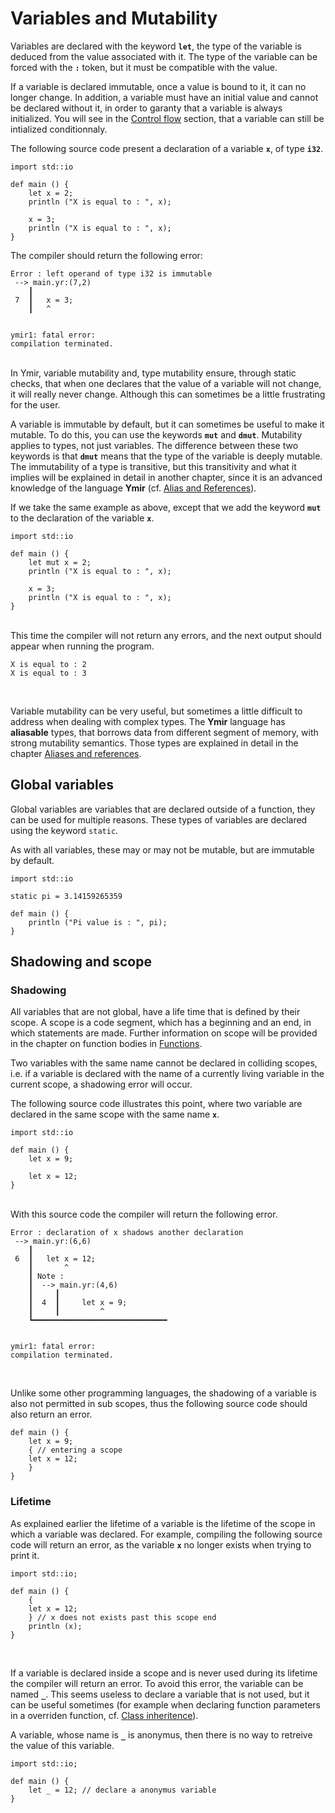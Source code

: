 # Variables and Mutability

Variables are declared with the keyword **`let`**, the type of the
variable is deduced from the value associated with it. The type of the
variable can be forced with the **`:`** token, but it must be
compatible with the value.

If a variable is declared immutable, once a value is bound to it, it
can no longer change. In addition, a variable must have an initial
value and cannot be declared without it, in order to garanty that a
variable is always initialized. You will see in the [Control
flow](https://gnu-ymir.github.io/Documentations/en/primitives/control.html)
section, that a variable can still be intialized conditionnaly.

The following source code present a declaration of a variable **`x`**,
of type **`i32`**.

```ymir
import std::io

def main () {
	let x = 2;	
	println ("X is equal to : ", x); 
	
	x = 3; 
	println ("X is equal to : ", x);
}
```

The compiler should return the following error: 

```
Error : left operand of type i32 is immutable
 --> main.yr:(7,2)
    ┃ 
 7  ┃ 	x = 3; 
    ┃ 	^


ymir1: fatal error: 
compilation terminated.
```

<br>
In Ymir, variable mutability and, type mutability ensure, through
static checks, that when one declares that the value of a variable
will not change, it will really never change. Although this can
sometimes be a little frustrating for the user.

A variable is immutable by default, but it can sometimes be useful to
make it mutable. To do this, you can use the keywords **`mut`** and
**`dmut`**.  Mutability applies to types, not just variables. The
difference between these two keywords is that **`dmut`** means that
the type of the variable is deeply mutable. The immutability of a type
is transitive, but this transitivity and what it implies will be
explained in detail in another chapter, since it is an advanced
knowledge of the language **Ymir** (cf. [Alias and
References](https://gnu-ymir.github.io/Documentations/en/advanced/)).


If we take the same example as above, except that we add the keyword
**`mut`** to the declaration of the variable **`x`**.

```ymir
import std::io

def main () {
	let mut x = 2;	
	println ("X is equal to : ", x); 
	
	x = 3; 
	println ("X is equal to : ", x);
}
```

<br>
This time the compiler will not return any errors, and the next output should appear
when running the program.

```
X is equal to : 2
X is equal to : 3
```

<br>

Variable mutability can be very useful, but sometimes a little
difficult to address when dealing with complex types. The **Ymir**
language has **aliasable** types, that borrows data from different
segment of memory, with strong mutability semantics. Those types are
explained in detail in the chapter [Aliases and
references](https://gnu-ymir.github.io/Documentations/advanced/).


## Global variables

Global variables are variables that are declared outside of a
function, they can be used for multiple reasons. These types of
variables are declared using the keyword `static`.

As with all variables, these may or may not be mutable, but are
immutable by default.

```ymir
import std::io

static pi = 3.14159265359

def main () {
	println ("Pi value is : ", pi);
}
```

## Shadowing and scope

### Shadowing

All variables that are not global, have a life time that is defined by
their scope. A scope is a code segment, which has a beginning and an
end, in which statements are made. Further information on scope will
be provided in the chapter on function bodies in
[Functions](https://gnu-ymir.github.io/Documentations/primitives/functions.html).

Two variables with the same name cannot be declared in colliding
scopes, i.e. if a variable is declared with the name of a currently
living variable in the current scope, a shadowing error will occur.

The following source code illustrates this point, where two variable
are declared in the same scope with the same name **`x`**.

```ymir
import std::io

def main () {
	let x = 9;
	
	let x = 12;
}
```

<br>
With this source code the compiler will return the following error.

```
Error : declaration of x shadows another declaration
 --> main.yr:(6,6)
    ┃ 
 6  ┃ 	let x = 12;
    ┃ 	    ^
    ┃ Note : 
    ┃  --> main.yr:(4,6)
    ┃     ┃ 
    ┃  4  ┃ 	let x = 9;
    ┃     ┃ 	    ^
    ┗━━━━━━━━━━━━━━━━━━━━━━━━━━━━━━ 


ymir1: fatal error: 
compilation terminated.
```
<br>

Unlike some other programming languages, the shadowing of a variable
is also not permitted in sub scopes, thus the following source code
should also return an error.

```ymir
def main () {
    let x = 9;
    { // entering a scope
	let x = 12; 
    }   
}
```

### Lifetime

As explained earlier the lifetime of a variable is the lifetime of the
scope in which a variable was declared. For example, compiling the
following source code will return an error, as the variable **`x`** no
longer exists when trying to print it.

```ymir
import std::io;

def main () {
    {
	let x = 12;
    } // x does not exists past this scope end
    println (x);
}
```

<br>

If a variable is declared inside a scope and is never used during its
lifetime the compiler will return an error. To avoid this error, the
variable can be named **`_`**. This seems useless to declare a
variable that is not used, but it can be useful sometimes (for example
when declaring function parameters in a overriden function, cf. [Class
inheritence](https://gnu-ymir.github.io/Documentations/en/objects/inheritance.html)).

A variable, whose name is **`_`** is anonymus, then there is no way to
retreive the value of this variable.

```ymir
import std::io;

def main () {
    let _ = 12; // declare a anonymus variable
}
```